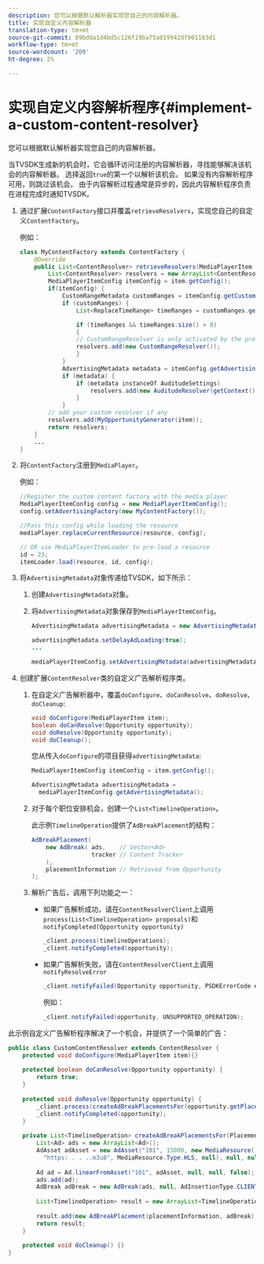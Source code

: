 ```yaml
---
description: 您可以根据默认解析器实现您自己的内容解析器。
title: 实现自定义内容解析器
translation-type: tm+mt
source-git-commit: 89bdda1d4bd5c126f19ba75a819942df901183d1
workflow-type: tm+mt
source-wordcount: '209'
ht-degree: 2%

---
```



# 实现自定义内容解析程序{#implement-a-custom-content-resolver}

您可以根据默认解析器实现您自己的内容解析器。

当TVSDK生成新的机会时，它会循环访问注册的内容解析器，寻找能够解决该机会的内容解析器。 选择返回`true`的第一个以解析该机会。 如果没有内容解析程序可用，则跳过该机会。 由于内容解析过程通常是异步的，因此内容解析程序负责在进程完成时通知TVSDK。

1. 通过扩展`ContentFactory`接口并覆盖`retrieveResolvers`，实现您自己的自定义`ContentFactory`。

   例如：

   ```java
   class MyContentFactory extends ContentFactory { 
       @Override 
       public List<ContentResolver> retrieveResolvers(MediaPlayerItem item) { 
           List<ContentResolver> resolvers = new ArrayList<ContentResolver>(); 
           MediaPlayerItemConfig itemConfig = item.getConfig(); 
           if(itemConfig) { 
               CustomRangeMetadata customRanges = itemConfig.getCustomRangeMetadata(); 
               if (customRanges) { 
                   List<ReplaceTimeRange> timeRanges = customRanges.getTimeRangeList(); 
   
                   if (timeRanges && timeRanges.size() > 0) 
                   { 
                   // CustomRangeResolver is only activated by the presence of CustomRanges in configuration 
                   resolvers.add(new CustomRangeResolver()); 
                   } 
               } 
               AdvertisingMetadata metadata = itemConfig.getAdvertisingMetadata(); 
               if (metadata) { 
                   if (metadata instanceOf AuditudeSettings)  
                       resolvers.add(new AuditudeResolver(getContext());    
                   } 
               } 
           // add your custom resolver if any 
           resolvers.add(MyOpportunityGenerator(item)); 
           return resolvers; 
       } 
       ... 
   } 
   ```

1. 将`ContentFactory`注册到`MediaPlayer`。

   例如：

   ```java
   //Register the custom content factory with the media player 
   MediaPlayerItemConfig config = new MediaPlayerItemConfig(); 
   config.setAdvertisingFactory(new MyContentFactory()); 
   
   //Pass this config while loading the resource 
   mediaPlayer.replaceCurrentResource(resource, config); 
   
   // OR use MediaPlayerItemLoader to pre-load a resource 
   id = 23; 
   itemLoader.load(resource, id, config);
   ```

1. 将`AdvertisingMetadata`对象传递给TVSDK，如下所示：
   1. 创建`AdvertisingMetadata`对象。
   1. 将`AdvertisingMetadata`对象保存到`MediaPlayerItemConfig`。

      ```java
      AdvertisingMetadata advertisingMetadata = new AdvertisingMetadata(); 
      
      advertisingMetadata.setDelayAdLoading(true); 
      ... 
      
      mediaPlayerItemConfig.setAdvertisingMetadata(advertisingMetadata); 
      ```

1. 创建扩展`ContentResolver`类的自定义广告解析程序类。
   1. 在自定义广告解析器中，覆盖`doConfigure`、`doCanResolve`、`doResolve`、`doCleanup`:

      ```java
      void doConfigure(MediaPlayerItem item); 
      boolean doCanResolve(Opportunity opportunity); 
      void doResolve(Opportunity opportunity); 
      void doCleanup();
      ```

      您从传入`doConfigure`的项目获得`advertisingMetadata`:

      ```java
      MediaPlayerItemConfig itemConfig = item.getConfig(); 
      
      AdvertisingMetadata advertisingMetadata =  
        mediaPlayerItemConfig.getAdvertisingMetadata(); 
      ```

   1. 对于每个职位安排机会，创建一个`List<TimelineOperation>`。

      此示例`TimelineOperation`提供了`AdBreakPlacement`的结构：

      ```java
      AdBreakPlacement( 
          new AdBreak( ads,    // Vector<Ad> 
                       tracker // Content Tracker 
          ), 
          placementInformation // Retrieved from Opportunity 
      ); 
      ```

   1. 解析广告后，调用下列功能之一：

      * 如果广告解析成功，请在`ContentResolverClient`上调用`process(List<TimelineOperation> proposals)`和`notifyCompleted(Opportunity opportunity)`

         ```java
         _client.process(timelineOperations); 
         _client.notifyCompleted(opportunity); 
         ```

      * 如果广告解析失败，请在`ContentResolverClient`上调用`notifyResolveError`

         ```java
         _client.notifyFailed(Opportunity opportunity, PSDKErrorCode error);
         ```

         例如：

         ```java
         _client.notifyFailed(opportunity, UNSUPPORTED_OPERATION);
         ```

<!--<a id="example_463B718749504A978F0B887786844C39"></a>-->

此示例自定义广告解析程序解决了一个机会，并提供了一个简单的广告：

```java
public class CustomContentResolver extends ContentResolver { 
    protected void doConfigure(MediaPlayerItem item){} 
 
    protected boolean doCanResolve(Opportunity opportunity) {  
        return true;  
    } 
 
    protected void doResolve(Opportunity opportunity) { 
        _client.process(createAdBreakPlacementsFor(opportunity.getPlacement())); 
        _client.notifyCompleted(opportunity); 
    } 
 
    private List<TimelineOperation> createAdBreakPlacementsFor(Placement placementInformation) { 
        List<Ad> ads = new ArrayList<Ad>(); 
        AdAsset adAsset = new AdAsset("101", 15000, new MediaResource( 
          "https: . . ..m3u8", MediaResource.Type.HLS, null), null, null); 
 
        Ad ad = Ad.linearFromAsset("101", adAsset, null, null, false); 
        ads.add(ad); 
        AdBreak adBreak = new AdBreak(ads, null, AdInsertionType.CLIENT_INSERTED); 
 
        List<TimelineOperation> result = new ArrayList<TimelineOperation>(); 
 
        result.add(new AdBreakPlacement(placementInformation, adBreak)); 
        return result; 
    } 
 
    protected void doCleanup() {} 
} 
```

